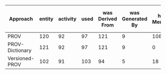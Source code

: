Approach|entity|activity|used|was<br>Derived<br>From|was<br>Generated<br>By|had<br>Member|derived<br>By<br>Insertion<br>From
---|---|---|---|---|---|---|---
PROV|120|92|97|121|9|108|0
PROV-Dictionary|121|92|97|121|9|0|36
Versioned-PROV|102|91|103|94|5|18|0
